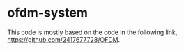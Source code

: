 # ofdm-system
This code is mostly based on the code in the following link, https://github.com/2417677728/OFDM. 
